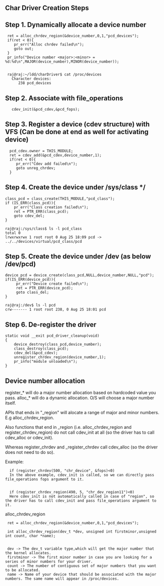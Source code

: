 
Char Driver Creation Steps
----------------------------

Step 1. Dynamically allocate a device number 
---------------------------------------------

     ret = alloc_chrdev_region(&device_number,0,1,"pcd_devices");
     if(ret < 0){
        pr_err("Alloc chrdev failed\n");
        goto out;
     }
     pr_info("Device number <major>:<minor> = %d:%d\n",MAJOR(device_number),MINOR(device_number));


     raj@raj:~/ldd/charDriver$ cat /proc/devices
       Character devices:
          238 pcd_devices



Step 2. Associate with file_operations 
---------------------------------------
       cdev_init(&pcd_cdev,&pcd_fops);


Step 3. Register a device (cdev structure) with VFS (Can be done at end as well for activating device)
----------------------------------------------------

      pcd_cdev.owner = THIS_MODULE;
      ret = cdev_add(&pcd_cdev,device_number,1);
      if(ret < 0){
         pr_err("Cdev add failed\n");
         goto unreg_chrdev;
      }



Step 4. Create the device under /sys/class */
---------------------------------------------- 
       
    class_pcd = class_create(THIS_MODULE,"pcd_class");
    if (IS_ERR(class_pcd)){
        pr_err("Class creation failed\n");
        ret = PTR_ERR(class_pcd);
        goto cdev_del;
    }

    raj@raj:/sys/class$ ls -l pcd_class
    total 0
    lrwxrwxrwx 1 root root 0 Aug 25 18:09 pcd -> ../../devices/virtual/pcd_class/pcd


Step 5. Create the device under /dev (as below /dev/pcd)
---------------------------------------------------------
        
    device_pcd = device_create(class_pcd,NULL,device_number,NULL,"pcd");
    if(IS_ERR(device_pcd)){
         pr_err("Device create failed\n");
         ret = PTR_ERR(device_pcd);
         goto class_del;
    }

    raj@raj:/dev$ ls -l pcd
    crw------- 1 root root 238, 0 Aug 25 18:01 pcd


Step 6. De-register the driver
------------------------------

    static void __exit pcd_driver_cleanup(void)
    {
        device_destroy(class_pcd,device_number);
        class_destroy(class_pcd);
        cdev_del(&pcd_cdev);
        unregister_chrdev_region(device_number,1);
        pr_info("module unloaded\n");
    }
    


Device number allocation
----------------------------

register_* will do a major number allocation based on hardcoded value you pass. 
alloc_* will do a dynamic allocation. O/S will choose a major number itself.

APIs that ends in "_region" will alocate a range of major and minor numbers. E.g alloc_chrdev_region.


Also functions that end in _region (i.e. alloc_chrdev_region and register_chrdev_region) do not call cdev_init at all (so the driver has to call cdev_alloc or cdev_init).

Whereas register_chrdev and _register_chrdev call cdev_alloc (so the driver does not need to do so).

Example:

      if (register_chrdev(500, "chr_device", &fops)<0)             
      In the above example, cdev_init is called, so we can directly pass file_operations fops argument to it.
      
      
      if (register_chrdev_region(490, 5, "chr_dev_region11")<0) 
      Here cdev_init is not automatically called in case of "region", so the driver has to call cdev_init and pass file_operations argument to it.
      

alloc_chrdev_region

     ret = alloc_chrdev_region(&device_number,0,1,"pcd_devices");
     
     int alloc_chrdev_region(dev_t *dev, unsigned int firstminor,unsigned int count, char *name);


     dev -> The dev_t variable type,which will get the major number that the kernel allocates.
     firstminor -> The first minor number in case you are looking for a series of minor numbers for your driver.
     count -> The number of contiguous set of major numbers that you want to be allocated.
     name -> Name of your device that should be associated with the major numbers. The same name will appear in /proc/devices.
 
